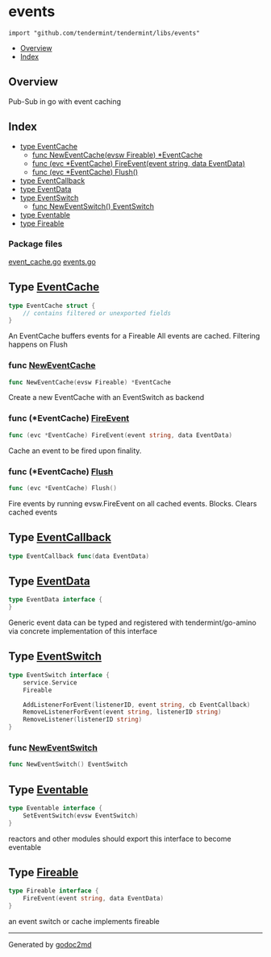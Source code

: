 # events

`import "github.com/tendermint/tendermint/libs/events"`

*   [Overview](#pkg-overview)
*   [Index](#pkg-index)

## Overview

Pub-Sub in go with event caching

## Index

*   [type EventCache](#EventCache)
    *   [func NewEventCache(evsw Fireable) \*EventCache](#NewEventCache)
    *   [func (evc \*EventCache) FireEvent(event string, data EventData)](#EventCache.FireEvent)
    *   [func (evc \*EventCache) Flush()](#EventCache.Flush)
*   [type EventCallback](#EventCallback)
*   [type EventData](#EventData)
*   [type EventSwitch](#EventSwitch)
    *   [func NewEventSwitch() EventSwitch](#NewEventSwitch)
*   [type Eventable](#Eventable)
*   [type Fireable](#Fireable)

### Package files

[event\_cache.go](/src/github.com/tendermint/tendermint/libs/events/event_cache.go)
[events.go](/src/github.com/tendermint/tendermint/libs/events/events.go)

## Type [EventCache](/src/target/event_cache.go?s=116:179#L5)

```go
type EventCache struct {
    // contains filtered or unexported fields
}
```

An EventCache buffers events for a Fireable All events are cached. Filtering
happens on Flush

### func [NewEventCache](/src/target/event_cache.go?s=239:284#L11)

```go
func NewEventCache(evsw Fireable) *EventCache
```

Create a new EventCache with an EventSwitch as backend

### func (\*EventCache) [FireEvent](/src/target/event_cache.go?s=449:511#L24)

```go
func (evc *EventCache) FireEvent(event string, data EventData)
```

Cache an event to be fired upon finality.

### func (\*EventCache) [Flush](/src/target/event_cache.go?s=735:765#L31)

```go
func (evc *EventCache) Flush()
```

Fire events by running evsw.FireEvent on all cached events. Blocks. Clears
cached events

## Type [EventCallback](/src/target/events.go?s=4201:4240#L185)

```go
type EventCallback func(data EventData)
```

## Type [EventData](/src/target/events.go?s=243:294#L14)

```go
type EventData interface {
}
```

Generic event data can be typed and registered with tendermint/go-amino via
concrete implementation of this interface

## Type [EventSwitch](/src/target/events.go?s=560:771#L29)

```go
type EventSwitch interface {
    service.Service
    Fireable

    AddListenerForEvent(listenerID, event string, cb EventCallback)
    RemoveListenerForEvent(event string, listenerID string)
    RemoveListener(listenerID string)
}
```

### func [NewEventSwitch](/src/target/events.go?s=917:950#L46)

```go
func NewEventSwitch() EventSwitch
```

## Type [Eventable](/src/target/events.go?s=378:440#L20)

```go
type Eventable interface {
    SetEventSwitch(evsw EventSwitch)
}
```

reactors and other modules should export this interface to become eventable

## Type [Fireable](/src/target/events.go?s=490:558#L25)

```go
type Fireable interface {
    FireEvent(event string, data EventData)
}
```

an event switch or cache implements fireable

***

Generated by [godoc2md](http://godoc.org/github.com/davecheney/godoc2md)
